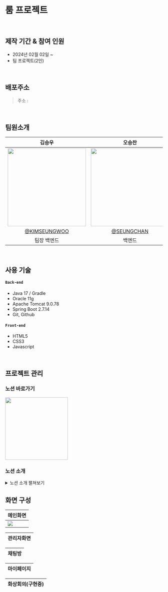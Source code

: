 # 룸 프로젝트

</br>

## 제작 기간 & 참여 인원

-   2024년 02월 02일 ~ 
-   팀 프로젝트(2인)

</br>

## 배포주소
> 주소 :

</br>

## 팀원소개
|김승우|오승찬|
|:----------:|:----------:|
|<img src="https://avatars.githubusercontent.com/u/128001994?v=4" style="width:250px; height:250px;"/>|<img src="https://avatars.githubusercontent.com/u/126455161?s=64&v=4" style="width:250px; height:250px;"/>|
|[@KIMSEUNGWOO](https://github.com/KIMSEUNGWO)|[@SEUNGCHAN](https://github.com/seungchan5)
|팀장 백엔드|백엔드|

</br>

## 사용 기술

#### `Back-end`

-   Java 17 / Gradle
-   Oracle 11g
-   Apache Tomcat 9.0.78
-   Spring Boot 2.7.14
-   Git, Github

#### `Front-end`

-   HTML5
-   CSS3
-   Javascript
</br>

## 프로젝트 관리

### 노션 바로가기

[<img src="https://github.com/KIMSEUNGWO/Room_Project/assets/128001994/2456b22d-3903-425a-b6e4-22a20a20df7e" style="width:200px;"/>](https://tmd8635.notion.site/4b36eab2dd094e8ab0d33081cb9b6e7c?pvs=4)

### 노션 소개

<details>
    <summary>노션 소개 펼쳐보기</summary>
  
#### > 워크플레이스

> ***프로젝트의 스케쥴과 기능들을 담은 메인화면***

|<img src="https://github.com/KIMSEUNGWO/Room_Project/assets/128001994/00285a12-7528-4c12-bb62-0ac0e2e4958c"/>|
|-|

#### > 기획 및 기능 (1/2)

> ***프로젝트의 기획 및 기능을 정리해둔 문서목록***

|<img src="https://github.com/KIMSEUNGWO/Room_Project/assets/128001994/d6bb522c-ade0-4c14-ae8a-01183ce90e06"/>|
|-|

#### > 기획 및 기능 (2/2)

> ***기획 및 기능에는 제한사항이 작성되어있다.***

|<img src="https://github.com/KIMSEUNGWO/Room_Project/assets/128001994/8cb1771c-01c6-4f72-b24a-868886616e73"/>|
|-|

#### > 공통 API문서

> ***공통 API문서가 작성되어있습니다. 객체 생성규칙, 반환 객체 정의 등***

|<img src="https://github.com/KIMSEUNGWO/Room_Project/assets/128001994/55f2bd54-d0af-4ae6-ae4b-41207f27ad3d"/>|
|-|

#### > API 문서

> ***RestFul API 문서를 정리한 목록***

|<img src="https://github.com/KIMSEUNGWO/Room_Project/assets/128001994/2291c2d4-d3b2-472f-97be-a587c0d926f8">|
|-|

#### > API 문서 상세

|<img src="https://github.com/KIMSEUNGWO/Room_Project/assets/128001994/35fc8817-1d95-4de5-ab67-3b2bcd3f9d5e "><img src="https://github.com/KIMSEUNGWO/Room_Project/assets/128001994/ea070e2b-5dc5-4f19-996a-364248a8fd17"><img src="https://github.com/KIMSEUNGWO/Room_Project/assets/128001994/2449cfbb-7578-44a6-bd9e-bc3f933d7e8d"><img src="https://github.com/KIMSEUNGWO/Room_Project/assets/128001994/d4e09667-35ed-44c0-854e-94ee43182d9e">|
|-|

#### > 자료

> ***프로젝트에 관한 자료나 공유해야하는 자료를 담은 자료실***

|<img src="https://github.com/KIMSEUNGWO/Room_Project/assets/128001994/0c4fad85-eb78-40e7-b4c8-ae2e24ad2db5">|
|-|

#### > 자료상세

|<img src="https://github.com/KIMSEUNGWO/Room_Project/assets/128001994/8ed30215-447e-475a-a2c8-c5d4fd269f77 "><img src="https://github.com/KIMSEUNGWO/Room_Project/assets/128001994/96a2d56d-b605-47c8-bd87-7cfc13f503c0"><img src="https://github.com/KIMSEUNGWO/Room_Project/assets/128001994/df3af525-b6e5-46a6-9b4e-fca1f97cc30e">|
|-|

</details>

## 화면 구성

|메인화면|
|-|
|<img src="https://github.com/KIMSEUNGWO/Room_Project/assets/128001994/e74817e4-7cd1-4362-9d86-4d9108edb174"/>|

|관리자화면|
|-|

|채팅방|
|-|

|마이페이지|
|-|

|화상회의(구현중)|
|-|
